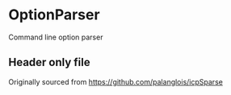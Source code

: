 # OptionParser
Command line option parser

## Header only file
Originally sourced from https://github.com/palanglois/icpSparse
